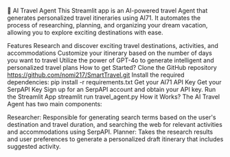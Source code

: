 🛫 AI Travel Agent
This Streamlit app is an AI-powered travel Agent that generates personalized travel itineraries using AI71. It automates the process of researching, planning, and organizing your dream vacation, allowing you to explore exciting destinations with ease.

Features
Research and discover exciting travel destinations, activities, and accommodations
Customize your itinerary based on the number of days you want to travel
Utilize the power of GPT-4o to generate intelligent and personalized travel plans
How to get Started?
Clone the GitHub repository
https://github.com/nomi217/SmartTravel.git
Install the required dependencies:
pip install -r requirements.txt
Get your AI71 API Key
Get your SerpAPI Key
Sign up for an SerpAPI account and obtain your API key.
Run the Streamlit App
streamlit run travel_agent.py
How it Works?
The AI Travel Agent has two main components:

Researcher: Responsible for generating search terms based on the user's destination and travel duration, and searching the web for relevant activities and accommodations using SerpAPI.
Planner: Takes the research results and user preferences to generate a personalized draft itinerary that includes suggested activity.
